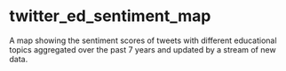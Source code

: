 # twitter_ed_sentiment_map
A map showing the sentiment scores of tweets with different educational topics aggregated over the past 7 years and updated by a stream of new data.
